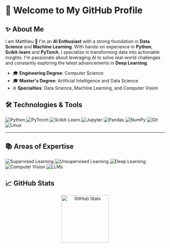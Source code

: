 # 🚀 Welcome to My GitHub Profile

## ✨ About Me

I am Matthieu 👋 I'm an **AI Enthusiast** with a strong foundation in **Data Science** and **Machine Learning**. With hands-on experience in **Python**, **Scikit-learn** and **PyTorch**, I specialize in transforming data into actionable insights. I'm passionate about leveraging AI to solve real-world challenges and constantly exploring the latest advancements in **Deep Learning**.

- 🎓 **Engineering Degree**: Computer Science
- 🎓 **Master's Degree**: Artificial Intelligence and Data Science
- 🌐 **Specialties**: Data Science, Machine Learning, and Computer Vision

## 🛠️ Technologies & Tools

![Python](https://img.shields.io/badge/Python-3776AB?style=for-the-badge&logo=python&logoColor=white)
![PyTorch](https://img.shields.io/badge/PyTorch-EE4C2C?style=for-the-badge&logo=pytorch&logoColor=white)
![Scikit-Learn](https://img.shields.io/badge/Scikit--Learn-F7931E?style=for-the-badge&logo=scikit-learn&logoColor=white)
![Jupyter](https://img.shields.io/badge/Jupyter-F37626?style=for-the-badge&logo=jupyter&logoColor=white)
![Pandas](https://img.shields.io/badge/Pandas-150458?style=for-the-badge&logo=pandas&logoColor=white)
![NumPy](https://img.shields.io/badge/NumPy-013243?style=for-the-badge&logo=numpy&logoColor=white)
![Git](https://img.shields.io/badge/Git-F05032?style=for-the-badge&logo=git&logoColor=white)
![Linux](https://img.shields.io/badge/Linux-FCC624?style=for-the-badge&logo=linux&logoColor=black)

---

## 📚 Areas of Expertise

![Supervised Learning](https://img.shields.io/badge/Supervised_Learning-2E8B57?style=for-the-badge)
![Unsupervised Learning](https://img.shields.io/badge/Unsupervised_Learning-4169E1?style=for-the-badge)
![Deep Learning](https://img.shields.io/badge/Deep_Learning-8A2BE2?style=for-the-badge)
![Computer Vision](https://img.shields.io/badge/Computer_Vision-FF6347?style=for-the-badge)
![LLMs](https://img.shields.io/badge/LLMs_&_NLP-DC143C?style=for-the-badge)


## 📈 GitHub Stats
<div align="center"> <img src="https://github-readme-stats.vercel.app/api?username=Mxtsxw&show_icons=true&theme=radical" alt="GitHub Stats" height="150"/></div>
